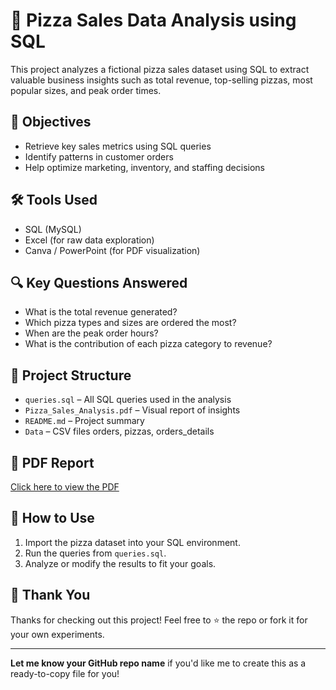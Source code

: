 # 🍕 Pizza Sales Data Analysis using SQL

This project analyzes a fictional pizza sales dataset using SQL to extract valuable business insights such as total revenue, top-selling pizzas, most popular sizes, and peak order times.

## 📌 Objectives
- Retrieve key sales metrics using SQL queries
- Identify patterns in customer orders
- Help optimize marketing, inventory, and staffing decisions

## 🛠️ Tools Used
- SQL (MySQL)
- Excel (for raw data exploration)
- Canva / PowerPoint (for PDF visualization)

## 🔍 Key Questions Answered
- What is the total revenue generated?
- Which pizza types and sizes are ordered the most?
- When are the peak order hours?
- What is the contribution of each pizza category to revenue?

## 📁 Project Structure
- `queries.sql` – All SQL queries used in the analysis
- `Pizza_Sales_Analysis.pdf` – Visual report of insights
- `README.md` – Project summary
- `Data` – CSV files  orders, pizzas, orders_details

## 📄 PDF Report
[Click here to view the PDF](Pizza_Sales_Analysis.pdf)

## 🔗 How to Use
1. Import the pizza dataset into your SQL environment.
2. Run the queries from `queries.sql`.
3. Analyze or modify the results to fit your goals.

## 🙌 Thank You
Thanks for checking out this project! Feel free to ⭐️ the repo or fork it for your own experiments.

---

**Let me know your GitHub repo name** if you'd like me to create this as a ready-to-copy file for you!

